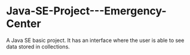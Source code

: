 # Java-SE-Project---Emergency-Center
A Java SE basic project. It has an interface where the user is able to see data stored in collections. 
